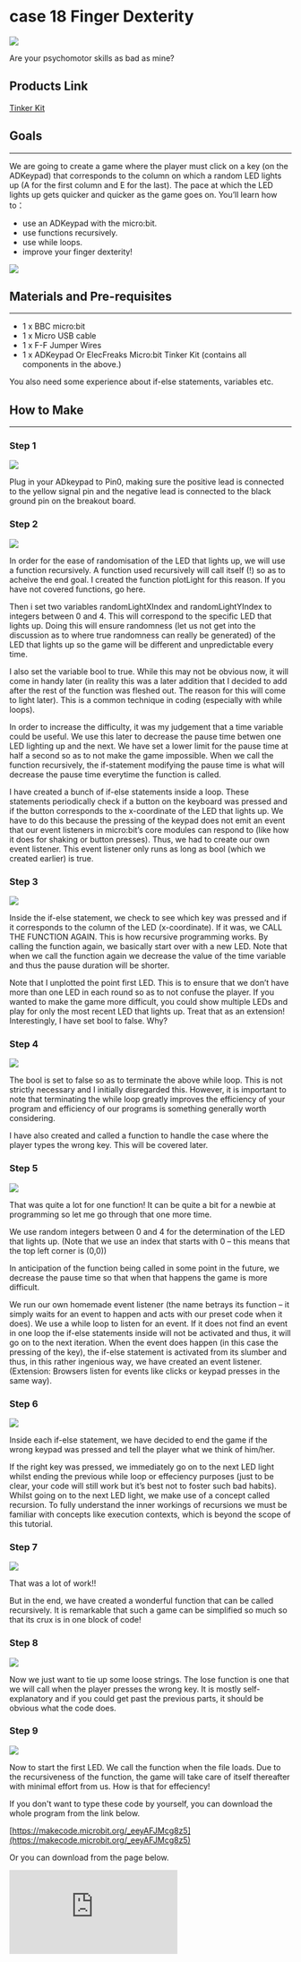 # case 18 Finger Dexterity

![](https://wiki-media-ef.oss-cn-hongkong.aliyuncs.com//images/6MlU9At.jpg)

Are your psychomotor skills as bad as mine?

## Products Link

[Tinker Kit](https://www.elecfreaks.com/micro-bit-tinker-kit.html)

## Goals
---

We are going to create a game where the player must click on a key (on the ADKeypad) that corresponds to the column on which a random LED lights up (A for the first column and E for the last). The pace at which the LED lights up gets quicker and quicker as the game goes on. You’ll learn how to：

- use an ADKeypad with the micro:bit.
- use functions recursively.
- use while loops.
- improve your finger dexterity!

![](https://wiki-media-ef.oss-cn-hongkong.aliyuncs.com//images/pPKW0KA.jpg)


## Materials and Pre-requisites
---

- 1 x BBC micro:bit
- 1 x Micro USB cable
- 1 x F-F Jumper Wires
- 1 x ADKeypad
Or
ElecFreaks Micro:bit Tinker Kit (contains all components in the above.)

You also need some experience about if-else statements, variables etc.


## How to Make
---

### Step 1

![](https://wiki-media-ef.oss-cn-hongkong.aliyuncs.com//images/36IKWCb.jpg)

Plug in your ADkeypad to Pin0, making sure the positive lead is connected to the yellow signal pin and the negative lead is connected to the black ground pin on the breakout board.


### Step 2

![](https://wiki-media-ef.oss-cn-hongkong.aliyuncs.com//images/ZElg0dw.png)

In order for the ease of randomisation of the LED that lights up, we will use a function recursively. A function used recursively will call itself (!) so as to acheive the end goal. I created the function plotLight for this reason. If you have not covered functions, go here.

Then i set two variables randomLightXIndex and randomLightYIndex to integers between 0 and 4. This will correspond to the specific LED that lights up. Doing this will ensure randomness (let us not get into the discussion as to where true randomness can really be generated) of the LED that lights up so the game will be different and unpredictable every time.

I also set the variable bool to true. While this may not be obvious now, it will come in handy later (in reality this was a later addition that I decided to add after the rest of the function was fleshed out. The reason for this will come to light later). This is a common technique in coding (especially with while loops).

In order to increase the difficulty, it was my judgement that a  time variable could be useful. We use this later to decrease the pause time betwen one LED lighting up and the next. We have set a lower limit for the pause time at half a second so as to not make the game impossible. When we call the function recursively, the if-statement modifying the pause time is what will decrease the pause time everytime the function is called.

I have created a bunch of if-else statements inside a loop. These statements periodically check if a button on the keyboard was pressed and if the button corresponds to the x-coordinate of the LED that lights up. We have to do this because the pressing of the keypad does not emit an event that our event listeners in micro:bit’s core modules can respond to (like how it does for shaking or button presses). Thus, we had to create our own event listener. This event listener only runs as long as bool (which we created earlier) is true.

### Step 3

![](https://wiki-media-ef.oss-cn-hongkong.aliyuncs.com//images/0WIqH6P.png)

Inside the if-else statement, we check to see which key was pressed and if it corresponds to the column of the LED (x-coordinate). If it was, we CALL THE FUNCTION AGAIN. This is how recursive programming works. By calling the function again, we basically start over with a new LED. Note that when we call the function again we decrease the value of the time variable and thus the pause duration will be shorter.

Note that I unplotted the point first LED. This is to ensure that we don’t have more than one LED in each round so as to not confuse the player. If you wanted to make the game more difficult, you could show multiple LEDs and play for only the most recent LED that lights up. Treat that as an extension!
Interestingly, I have set bool to false. Why?

### Step 4

![](https://wiki-media-ef.oss-cn-hongkong.aliyuncs.com//images/qKCa1J1.png)

The bool is set to false so as to terminate the above while loop. This is not strictly necessary and I initially disregarded this. However, it is important to note that terminating the while loop greatly improves the efficiency of your program and efficiency of our programs is something generally worth considering.

I have also created and called a function to handle the case where the player types the wrong key. This will be covered later.

### Step 5

![](https://wiki-media-ef.oss-cn-hongkong.aliyuncs.com//images/Bf7pG9W.png)

That was quite a lot for one function! It can be quite a bit for a newbie at programming so let me go through that one more time.

We use random integers between 0 and 4 for the determination of the LED that lights up. (Note that we use an index that starts with 0 – this means that the top left corner is (0,0))

In anticipation of the function being called in some point in the future, we decrease the pause time so that when that happens the game is more difficult.

We run our own homemade event listener (the name betrays its function – it simply waits for an event to happen and acts with our preset code when it does). We use a while loop to listen for an event. If it does not find an event in one loop the if-else statements inside will not be activated and thus, it will go on to the next iteration. When the event does happen (in this case the pressing of the key), the if-else statement is activated from its slumber and thus, in this rather ingenious way, we have created an event listener. (Extension: Browsers listen for events like clicks or keypad presses in the same way).

### Step 6

![](https://wiki-media-ef.oss-cn-hongkong.aliyuncs.com//images/Spxd5kb.png)

Inside each if-else statement, we have decided to end the game if the wrong keypad was pressed and tell the player what we think of him/her.

If the right key was pressed, we immediately go on to the next LED light whilst ending the previous while loop or effeciency purposes (just to be clear, your code will still work but it’s best not to foster such bad habits).
Whilst going on to the next LED light, we make use of a concept called recursion. To fully understand the inner workings of recursions we must be familiar with concepts like execution contexts, which is beyond the scope of this tutorial.

### Step 7

![](https://wiki-media-ef.oss-cn-hongkong.aliyuncs.com//images/tqrKglq.png)

That was a lot of work!!

But in the end, we have created a wonderful function that can be called recursively. It is remarkable that such a game can be simplified so much so that its crux is in one block of code!

### Step 8

![](https://wiki-media-ef.oss-cn-hongkong.aliyuncs.com//images/ijyeL83.png)

Now we just want to tie up some loose strings.
The lose function is one that we will call when the player presses the wrong key. It is mostly self-explanatory and if you could get past the previous parts, it should be obvious what the code does.

### Step 9

![](https://wiki-media-ef.oss-cn-hongkong.aliyuncs.com//images/Tn12M0k.png)

Now to start the first LED.
We call the function when the file loads. Due to the recursiveness of the function, the game will take care of itself thereafter with minimal effort from us. How is that for effeciency!

If you don't want to type these code by yourself, you can download the whole program from the link below.

[https://makecode.microbit.org/_eeyAFJMcg8z5](https://makecode.microbit.org/_eeyAFJMcg8z5)

Or you can download from the page below.

<div
    style={{
        position: 'relative',
        paddingBottom: '60%',
        overflow: 'hidden',
    }}
>
    <iframe
        src="https://makecode.microbit.org/_eeyAFJMcg8z5"
        frameborder="0"
        sandbox="allow-popups allow-forms allow-scripts allow-same-origin"
        style={{
            position: 'absolute',
            width: '100%',
            height: '100%',
        }}
    />
</div>


### Wonderful!

![](https://wiki-media-ef.oss-cn-hongkong.aliyuncs.com//images/HVAtYai.jpg)

You have completed this tutorial! If you wish to challenge yourself further, go ahead and add a counter that counts the number of points a player gets before he/she loses. Clue: Create a variable called counter and increment it as you see fit. Remember to display it as well!

Congratulations!

This tutorial was possibly a level higher than the rest and if you got here you are definitely rocking it. If you didn’t, take solace in the fact that it took me weeks to get my head around concepts like recursions too. Good luck!
